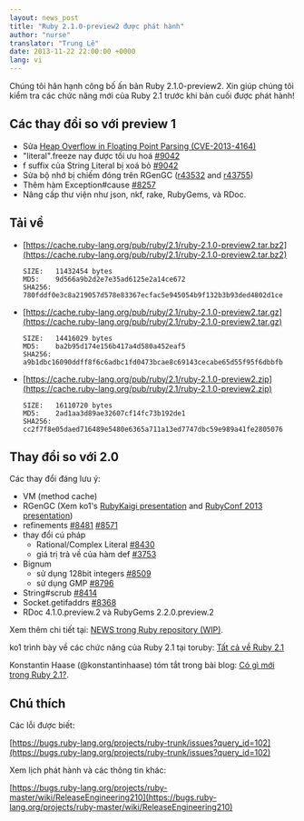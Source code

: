 ```yaml
---
layout: news_post
title: "Ruby 2.1.0-preview2 được phát hành"
author: "nurse"
translator: "Trung Lê"
date: 2013-11-22 22:00:00 +0000
lang: vi
---
```


Chúng tôi hân hạnh công bố ấn bản Ruby 2.1.0-preview2.
Xin giúp chúng tôi kiểm tra các chức năng mới của Ruby
2.1 trước khi bản cuối được phát hành!

## Các thay đổi so với preview 1

* Sửa [Heap Overflow in Floating Point Parsing (CVE-2013-4164)](https://www.ruby-lang.org/vi/news/2013/11/22/heap-overflow-in-floating-point-parsing-cve-2013-4164/)
* "literal".freeze nay được tối ưu hoá [#9042](https://bugs.ruby-lang.org/issues/9042)
* f suffix của String Literal bị xoá bỏ [#9042](https://bugs.ruby-lang.org/issues/9042)
* Sửa bộ nhớ bị chiếm đóng trên RGenGC ([r43532](https://svn.ruby-lang.org/cgi-bin/viewvc.cgi?view=rev&revision=43532) and [r43755](https://svn.ruby-lang.org/cgi-bin/viewvc.cgi?view=rev&revision=43755))
* Thêm hàm Exception#cause [#8257](https://bugs.ruby-lang.org/issues/8257)
* Nâng cấp thư viện như json, nkf, rake, RubyGems, và RDoc.

## Tải về

* [https://cache.ruby-lang.org/pub/ruby/2.1/ruby-2.1.0-preview2.tar.bz2](https://cache.ruby-lang.org/pub/ruby/2.1/ruby-2.1.0-preview2.tar.bz2)

      SIZE:   11432454 bytes
      MD5:    9d566a9b2d2e7e35ad6125e2a14ce672
      SHA256: 780fddf0e3c8a219057d578e83367ecfac5e945054b9f132b3b93ded4802d1ce

* [https://cache.ruby-lang.org/pub/ruby/2.1/ruby-2.1.0-preview2.tar.gz](https://cache.ruby-lang.org/pub/ruby/2.1/ruby-2.1.0-preview2.tar.gz)

      SIZE:   14416029 bytes
      MD5:    ba2b95d174e156b417a4d580a452eaf5
      SHA256: a9b1dbc16090ddff8f6c6adbc1fd0473bcae8c69143cecabe65d55f95f6dbbfb

* [https://cache.ruby-lang.org/pub/ruby/2.1/ruby-2.1.0-preview2.zip](https://cache.ruby-lang.org/pub/ruby/2.1/ruby-2.1.0-preview2.zip)

      SIZE:   16110720 bytes
      MD5:    2ad1aa3d89ae32607cf14fc73b192de1
      SHA256: cc2f7f8e05daed716489e5480e6365a711a13ed7747dbc59e989a41fe2805076

## Thay đổi so với 2.0

Các thay đổi đáng lưu ý:

* VM (method cache)
* RGenGC (Xem ko1's [RubyKaigi presentation](http://rubykaigi.org/2013/talk/S73) and [RubyConf 2013 presentation](http://www.atdot.net/~ko1/activities/rubyconf2013-ko1_pub.pdf))
* refinements [#8481](https://bugs.ruby-lang.org/issues/8481) [#8571](https://bugs.ruby-lang.org/issues/8571)
* thay đổi cú pháp
  * Rational/Complex Literal [#8430](https://bugs.ruby-lang.org/issues/8430)
  * giá trị trả về của hàm def [#3753](https://bugs.ruby-lang.org/issues/3753)
* Bignum
  * sử dụng 128bit integers [#8509](https://bugs.ruby-lang.org/issues/8509)
  * sử dụng GMP [#8796](https://bugs.ruby-lang.org/issues/8796)
* String#scrub [#8414](https://bugs.ruby-lang.org/issues/8414)
* Socket.getifaddrs [#8368](https://bugs.ruby-lang.org/issues/8368)
* RDoc 4.1.0.preview.2 và RubyGems 2.2.0.preview.2

Xem thêm chi tiết tại: [NEWS trong Ruby repository (WIP)](https://github.com/ruby/ruby/blob/v2_1_0_preview2/NEWS).

ko1 trình bày về các chức năng của Ruby 2.1 tại toruby: [Tất cả về Ruby 2.1](http://www.atdot.net/~ko1/activities/toruby05-ko1.pdf)

Konstantin Haase (@konstantinhaase) tóm tắt trong bài blog: [Có gì mới trong Ruby 2.1?](http://rkh.im/ruby-2.1).

## Chú thích

Các lỗi được biết:

[https://bugs.ruby-lang.org/projects/ruby-trunk/issues?query_id=102](https://bugs.ruby-lang.org/projects/ruby-trunk/issues?query_id=102)

Xem lịch phát hành và các thông tin khác:

[https://bugs.ruby-lang.org/projects/ruby-master/wiki/ReleaseEngineering210](https://bugs.ruby-lang.org/projects/ruby-master/wiki/ReleaseEngineering210)
